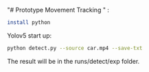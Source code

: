"# Prototype Movement Tracking " 
:
```bash
install python
```
Yolov5 start up: 
```bash
python detect.py --source car.mp4 --save-txt
```
The result will be in the runs/detect/exp folder.
